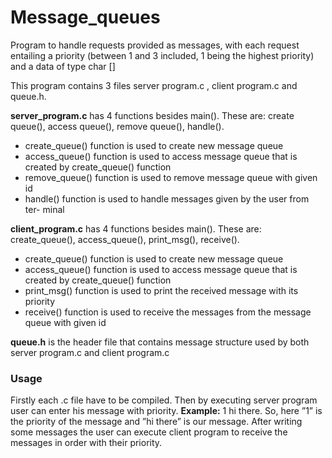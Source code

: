 # Message_queues
Program to handle requests provided as messages, with each request entailing a priority (between 1 and 3 included, 1 being the highest priority) and a data of type char []

This program contains 3 files server program.c , client program.c and queue.h.

**server_program.c** has 4 functions besides main(). These are: create queue(),
access queue(), remove queue(), handle().

+ create_queue() function is used to create new message queue
+ access_queue() function is used to access message queue that is created by
create_queue() function
+ remove_queue() function is used to remove message queue with given id
+ handle() function is used to handle messages given by the user from ter-
minal

**client_program.c** has 4 functions besides main(). These are: create_queue(),
access_queue(), print_msg(), receive().

+ create_queue() function is used to create new message queue
+ access_queue() function is used to access message queue that is created by
create_queue() function
+ print_msg() function is used to print the received message with its priority
+ receive() function is used to receive the messages from the message queue
with given id

**queue.h** is the header file that contains message structure used by both server program.c
and client program.c 

### Usage

Firstly each .c file have to be compiled. Then by executing server program user
can enter his message with priority. **Example:** 1 hi there. So, here ”1” is
the priority of the message and ”hi there” is our message. After writing some
messages the user can execute client program to receive the messages in order
with their priority.
